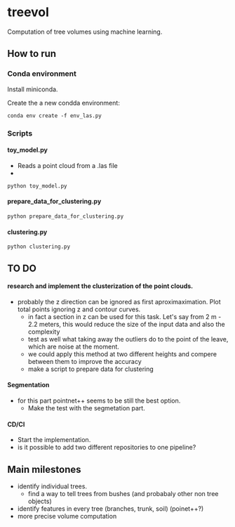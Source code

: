 # treevol
Computation of tree volumes using machine learning.

## How to run

### Conda environment
Install miniconda.

Create the a new condda environment:

```
conda env create -f env_las.py  
```


### Scripts

#### toy_model.py
- Reads a point cloud from a .las file
- 
```
python toy_model.py
```

#### prepare_data_for_clustering.py

```
python prepare_data_for_clustering.py
```

#### clustering.py
```
python clustering.py
```

## TO DO
#### research and implement the clusterization of the point clouds.
- probably the z direction can be ignored as first aproximaximation. Plot total points ignoring z and contour curves.
  - in fact a section in z can be used for this task. Let's say from 2 m - 2.2 meters, this would reduce the size of the input data and also the complexity
  - test as well what taking away the outliers do to the point of the leave, which are noise at the moment.
  - we could apply this method at two different heights and compere between them to improve the accuracy
  - make a script to prepare data for clustering
#### Segmentation
- for this part pointnet++ seems to be still the best option.
  - Make the test with the segmetation part.

#### CD/CI
- Start the implementation.
- is it possible to add two different repositories to one pipeline?




## Main milestones
- identify individual trees.
  - find a way to tell trees from bushes (and probabaly other non tree objects)
- identify features in every tree (branches, trunk, soil) (poinet++?)
- more precise volume computation


